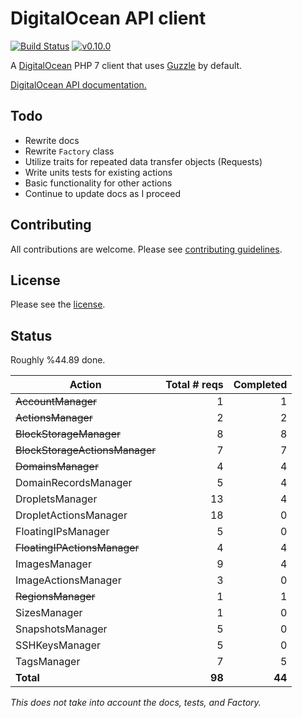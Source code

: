 # DigitalOcean API client

[![Build Status](https://travis-ci.org/wappr/digitalocean.svg?branch=master)](https://travis-ci.org/wappr/digitalocean)
[![v0.10.0](https://img.shields.io/badge/version-v0.10.0-orange.svg)](https://packagist.org/packages/wappr/digitalocean)

A [DigitalOcean](https://m.do.co/c/97ced4f9088d) PHP 7 client that uses [Guzzle](https://github.com/guzzle/guzzle) by default.

[DigitalOcean API documentation.](https://developers.digitalocean.com/documentation/v2/)

## Todo

* Rewrite docs
* Rewrite `Factory` class
* Utilize traits for repeated data transfer objects (Requests)
* Write units tests for existing actions
* Basic functionality for other actions
* Continue to update docs as I proceed

## Contributing

All contributions are welcome. Please see [contributing guidelines](CONTRIBUTING.md).

## License

Please see the [license](LICENSE).

## Status

Roughly %44.89 done.

Action                  | Total # reqs  | Completed  |
------------------------|--------------:|-----------:|
~~AccountManager~~ 			| 1				| 1			 |
~~ActionsManager~~				| 2				| 2			 |
~~BlockStorageManager~~		| 8				| 8			 |
~~BlockStorageActionsManager~~	| 7				| 7			 |
~~DomainsManager~~				| 4				| 4			 |
DomainRecordsManager 			| 5				| 4			 |
DropletsManager 				| 13			| 4			 |
DropletActionsManager 			| 18			| 0			 |
FloatingIPsManager 			| 5				| 0			 |
~~FloatingIPActionsManager~~	| 4				| 4			 |
ImagesManager 					| 9				| 4			 |
ImageActionsManager			| 3				| 0			 |
~~RegionsManager~~				| 1				| 1			 |
SizesManager 					| 1				| 0			 |
SnapshotsManager 				| 5				| 0			 |
SSHKeysManager 				| 5				| 0			 |
TagsManager 					| 7				| 5			 |
**Total**               | **98**		| **44**	 |

*This does not take into account the docs, tests, and Factory.*